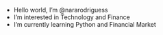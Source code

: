 -  Hello world, I’m @nararodriguess
-  I’m interested in Technology and Finance
-  I’m currently learning Python and Financial Market

<!---
nararodriguess/nararodriguess is a ✨ special ✨ repository because its `README.md` (this file) appears on your GitHub profile.
You can click the Preview link to take a look at your changes.
--->
